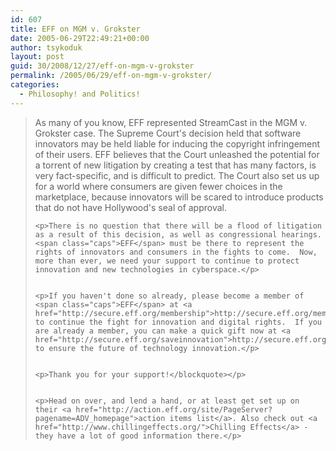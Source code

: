 ```yaml
---
id: 607
title: EFF on MGM v. Grokster
date: 2005-06-29T22:49:21+00:00
author: tsykoduk
layout: post
guid: 30/2008/12/27/eff-on-mgm-v-grokster
permalink: /2005/06/29/eff-on-mgm-v-grokster/
categories:
  - Philosophy! and Politics!
---
```

<blockquote>As many of you know, <span class="caps">EFF</span> represented StreamCast in the <span class="caps">MGM</span> v. Grokster case.  The Supreme Court's decision held that software innovators may be held liable for inducing the copyright infringement of their users.  <span class="caps">EFF</span> believes that the Court unleashed the potential for a torrent of new litigation by creating a test that has many factors, is very fact-specific, and is difficult to predict.  The Court also set us up for a world where consumers are given fewer choices in the marketplace, because innovators will be scared to introduce products that do not have Hollywood's seal of approval.

	<p>There is no question that there will be a flood of litigation as a result of this decision, as well as congressional hearings.  <span class="caps">EFF</span> must be there to represent the rights of innovators and consumers in the fights to come.  Now, more than ever, we need your support to continue to protect innovation and new technologies in cyberspace.</p>


	<p>If you haven't done so already, please become a member of <span class="caps">EFF</span> at <a href="http://secure.eff.org/membership">http://secure.eff.org/membership</a> to continue the fight for innovation and digital rights.  If you are already a member, you can make a quick gift now at <a href="http://secure.eff.org/saveinnovation">http://secure.eff.org/saveinnovation</a> to ensure the future of technology innovation.</p>


	<p>Thank you for your support!</blockquote></p>


	<p>Head on over, and lend a hand, or at least get set up on their <a href="http://action.eff.org/site/PageServer?pagename=ADV_homepage">action items list</a>. Also check out <a href="http://www.chillingeffects.org/">Chilling Effects</a> - they have a lot of good information there.</p>